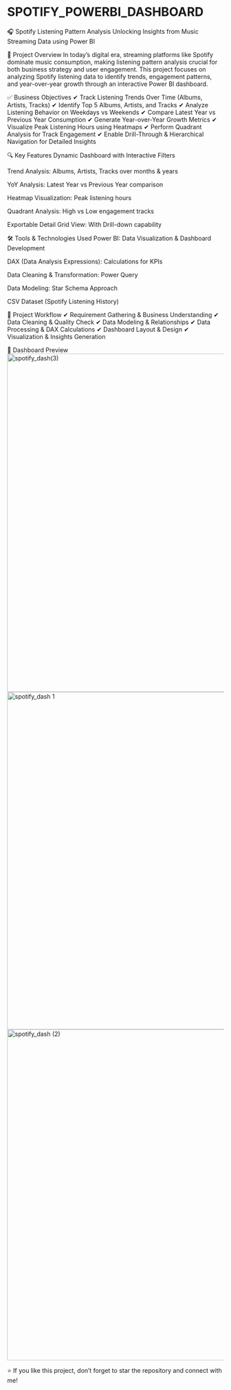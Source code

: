 # SPOTIFY_POWERBI_DASHBOARD
🎧 Spotify Listening Pattern Analysis
Unlocking Insights from Music Streaming Data using Power BI

📌 Project Overview
In today’s digital era, streaming platforms like Spotify dominate music consumption, making listening pattern analysis crucial for both business strategy and user engagement.
This project focuses on analyzing Spotify listening data to identify trends, engagement patterns, and year-over-year growth through an interactive Power BI dashboard.

✅ Business Objectives
✔ Track Listening Trends Over Time (Albums, Artists, Tracks)
✔ Identify Top 5 Albums, Artists, and Tracks
✔ Analyze Listening Behavior on Weekdays vs Weekends
✔ Compare Latest Year vs Previous Year Consumption
✔ Generate Year-over-Year Growth Metrics
✔ Visualize Peak Listening Hours using Heatmaps
✔ Perform Quadrant Analysis for Track Engagement
✔ Enable Drill-Through & Hierarchical Navigation for Detailed Insights

🔍 Key Features
Dynamic Dashboard with Interactive Filters

Trend Analysis: Albums, Artists, Tracks over months & years

YoY Analysis: Latest Year vs Previous Year comparison

Heatmap Visualization: Peak listening hours

Quadrant Analysis: High vs Low engagement tracks

Exportable Detail Grid View: With Drill-down capability

🛠 Tools & Technologies Used
Power BI: Data Visualization & Dashboard Development

DAX (Data Analysis Expressions): Calculations for KPIs

Data Cleaning & Transformation: Power Query

Data Modeling: Star Schema Approach

CSV Dataset (Spotify Listening History)

📂 Project Workflow
✔ Requirement Gathering & Business Understanding
✔ Data Cleaning & Quality Check
✔ Data Modeling & Relationships
✔ Data Processing & DAX Calculations
✔ Dashboard Layout & Design
✔ Visualization & Insights Generation

📸 Dashboard Preview
<img width="1389" height="787" alt="spotify_dash(3)" src="https://github.com/user-attachments/assets/21c511d8-7559-4841-a20d-8cbf20f02627" />
<img width="1390" height="785" alt="spotify_dash 1" src="https://github.com/user-attachments/assets/6a9fe586-c2bf-4320-8b9e-e8207227b660" />
<img width="1387" height="770" alt="spotify_dash (2)" src="https://github.com/user-attachments/assets/17af5e1b-aaf5-416e-a10a-8b3022c496be" />

⭐ If you like this project, don’t forget to star the repository and connect with me!
